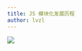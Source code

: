 ```yaml
---
title: JS 模块化发展历程
author: lvzl
---
```

<img src="https://mp-d22f2f25-96ec-4381-920f-a0d8df227b60.cdn.bspapp.com/cloudstorage/3cea859f-7553-4557-a63b-64f8feeb55e1.jpg" />